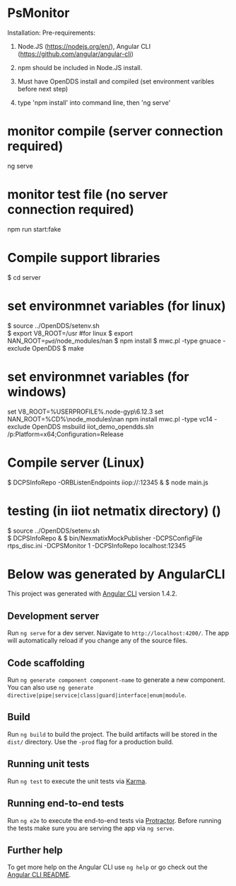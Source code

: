 # PsMonitor

Installation:
Pre-requirements:
1) Node.JS (https://nodejs.org/en/), Angular CLI (https://github.com/angular/angular-cli)
2) npm should be included in Node.JS install.
3) Must have OpenDDS install and compiled (set environment varibles before next step)

4) type 'npm install' into command line, then 'ng serve'

# monitor compile (server connection required)
ng serve
# monitor test file (no server connection required)
npm run start:fake

# Compile support libraries
$ cd server
# set environmnet variables (for linux)
$ source ../OpenDDS/setenv.sh  
$ export V8_ROOT=/usr #for linux
$ export NAN_ROOT=`pwd`/node_modules/nan
$ npm install
$ mwc.pl -type gnuace -exclude OpenDDS
$ make

# set environmnet variables (for windows)
set V8_ROOT=%USERPROFILE%\.node-gyp\6.12.3
set NAN_ROOT=%CD%\node_modules\nan
npm install
mwc.pl -type vc14 -exclude OpenDDS
msbuild iiot_demo_opendds.sln /p:Platform=x64;Configuration=Release

# Compile server (Linux)
$ DCPSInfoRepo -ORBListenEndpoints iiop://:12345 &
$ node main.js

# testing (in iiot netmatix directory) ()
$ source ../OpenDDS/setenv.sh  
$ DCPSInfoRepo &
$ bin/NexmatixMockPublisher -DCPSConfigFile rtps_disc.ini -DCPSMonitor 1 -DCPSInfoRepo localhost:12345


# Below was generated by AngularCLI 
This project was generated with [Angular CLI](https://github.com/angular/angular-cli) version 1.4.2.

## Development server

Run `ng serve` for a dev server. Navigate to `http://localhost:4200/`. The app will automatically reload if you change any of the source files.

## Code scaffolding

Run `ng generate component component-name` to generate a new component. You can also use `ng generate directive|pipe|service|class|guard|interface|enum|module`.

## Build

Run `ng build` to build the project. The build artifacts will be stored in the `dist/` directory. Use the `-prod` flag for a production build.

## Running unit tests

Run `ng test` to execute the unit tests via [Karma](https://karma-runner.github.io).

## Running end-to-end tests

Run `ng e2e` to execute the end-to-end tests via [Protractor](http://www.protractortest.org/).
Before running the tests make sure you are serving the app via `ng serve`.

## Further help

To get more help on the Angular CLI use `ng help` or go check out the [Angular CLI README](https://github.com/angular/angular-cli/blob/master/README.md).
